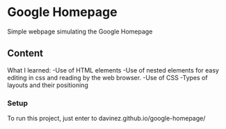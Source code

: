 # Google Homepage

Simple webpage simulating the Google Homepage

## Content

What I learned:
-Use of HTML elements
-Use of nested elements for easy editing in css and reading by the web browser.
-Use of CSS
-Types of layouts and their positioning

### Setup

To run this project, just enter to davinez.github.io/google-homepage/





